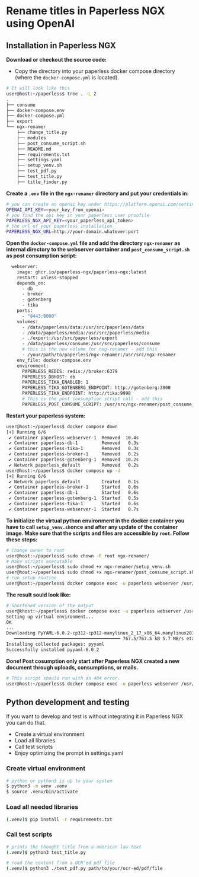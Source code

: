 # Rename titles in Paperless NGX using OpenAI

## Installation in Paperless NGX

**Download or checkout the source code:**

* Copy the directory into your paperless docker compose directory (where the `docker-compose.yml` is located).

```bash
# It will look like this
user@host:~/paperless$ tree . -L 2
.
├── consume
├── docker-compose.env
├── docker-compose.yml
├── export
└── ngx-renamer
    ├── change_title.py
    ├── modules
    ├── post_consume_script.sh
    ├── README.md
    ├── requirements.txt
    ├── settings.yaml
    ├── setup_venv.sh
    ├── test_pdf.py
    ├── test_title.py
    ├── title_finder.py
```

**Create a `.env` file in the `ngx-renamer` directory and put your credentials in:**

```bash
# you can create an openai key under https://platform.openai.com/settings/organization/api-keys
OPENAI_API_KEY=<your_key_from_openai>
# you find the api key in your paperless user proofile
PAPERLESS_NGX_API_KEY=<your_paperless_api_token>
# the url of your paperless installation
PAPERLESS_NGX_URL=http://your-domain.whatever:port
```

**Open the `docker-compose.yml` file and add the directory `ngx-renamer` as internal directory to the webserver container and `post_consume_script.sh` as post consumption script:**

```bash
  webserver:
    image: ghcr.io/paperless-ngx/paperless-ngx:latest
    restart: unless-stopped
    depends_on:
      - db
      - broker
      - gotenberg
      - tika
    ports:
      - "8443:8000"
    volumes:
      - /data/paperless/data:/usr/src/paperless/data
      - /data/paperless/media:/usr/src/paperless/media
      - ./export:/usr/src/paperless/export
      - /data/paperless/consume:/usr/src/paperless/consume
      # this is the new volume for nxg-renamer - add this
      - /your/path/to/paperless/ngx-renamer:/usr/src/ngx-renamer
    env_file: docker-compose.env
    environment:
      PAPERLESS_REDIS: redis://broker:6379
      PAPERLESS_DBHOST: db
      PAPERLESS_TIKA_ENABLED: 1
      PAPERLESS_TIKA_GOTENBERG_ENDPOINT: http://gotenberg:3000
      PAPERLESS_TIKA_ENDPOINT: http://tika:9998
      # This is the post consumption script call - add this
      PAPERLESS_POST_CONSUME_SCRIPT: /usr/src/ngx-renamer/post_consume_script.sh
```
**Restart your paperless system:**
```bash
user@host:~/paperless$ docker compose down
[+] Running 6/6
 ✔ Container paperless-webserver-1  Removed  10.4s
 ✔ Container paperless-db-1         Removed   0.3s
 ✔ Container paperless-tika-1       Removed   0.3s
 ✔ Container paperless-broker-1     Removed   0.2s
 ✔ Container paperless-gotenberg-1  Removed  10.2s
 ✔ Network paperless_default        Removed   0.2s
user@host:~/paperless$ docker compose up -d
[+] Running 6/6
 ✔ Network paperless_default        Created   0.1s
 ✔ Container paperless-broker-1     Started   0.6s
 ✔ Container paperless-db-1         Started   0.6s
 ✔ Container paperless-gotenberg-1  Started   0.5s
 ✔ Container paperless-tika-1       Started   0.6s
 ✔ Container paperless-webserver-1  Started   0.7s
```

**To initialize the virtual python environment in the docker container you have to call `setup_venv.sh`once and after any update of the container image. Make sure that the scripts and files are accessible by `root`. Follow these steps:**

```bash
# Change owner to root
user@host:~/paperless$ sudo chown -R root ngx-renamer/
# Make scripts executable
user@host:~/paperless$ sudo chmod +x ngx-renamer/setup_venv.sh
user@host:~/paperless$ sudo chmod +x ngx-renamer/post_consume_script.sh
# run setup routine
user@host:~/paperless$ docker compose exec -u paperless webserver /usr/src/ngx-renamer/setup_venv.sh
```

**The result sould look like:**

```bash
# Shortened version of the output
user@khost:~/paperless$ docker compose exec -u paperless webserver /usr/src/ngx-renamer/setup_venv.sh
Setting up virtual environment...
OK
...
Downloading PyYAML-6.0.2-cp312-cp312-manylinux_2_17_x86_64.manylinux2014_x86_64.whl (767 kB)
   ━━━━━━━━━━━━━━━━━━━━━━━━━━━━━━━━━━━━━━━━ 767.5/767.5 kB 5.7 MB/s eta 0:00:00
Installing collected packages: pyyaml
Successfully installed pyyaml-6.0.2
```

**Done! Post cosumption only start after Paperless NGX created a new document through uploads, consumptions, or mails.**

```bash
# This script should run with an 404 error.
user@host:~/paperless$ docker compose exec -u paperless webserver /usr/src/ngx-renamer/post_consume_script.sh
```

## Python development and testing

If you want to develop and test is without integrating it in Paperless NGX you can do that.

* Create a virtual environment
* Load all libraries
* Call test scripts
* Enjoy optimizing the prompt in settings.yaml


### Create virtual environment

```bash
# python or python3 is up to your system
$ python3 -m venv .venv
$ source .venv/bin/activate
```

### Load all needed libraries

```bash
(.venv)$ pip install -r requirements.txt
```

### Call test scripts

```bash
# prints the thought title from a american law text
(.venv)$ python3 test_title.py
````

```bash
# read the content from a OCR'ed pdf file
(.venv)$ python3 ./test_pdf.py path/to/your/ocr-ed/pdf/file

